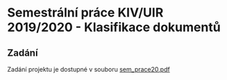 # Semestrální práce KIV/UIR 2019/2020 - Klasifikace dokumentů

## Zadání
Zadání projektu je dostupné v souboru [sem_prace20.pdf](sem_prace20.pdf)